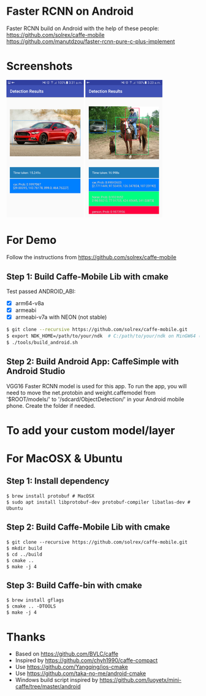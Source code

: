 Faster RCNN on Android
==================

Faster RCNN build on Android with the help of these people:
https://github.com/solrex/caffe-mobile
https://github.com/manutdzou/faster-rcnn-pure-c-plus-implement  

# Screenshots
<img src="https://raw.githubusercontent.com/jazzseow/Faster-RCNN-on-Android/master/screenshot/Faster_RCNN_1.png" width="40%" />   <img src="https://raw.githubusercontent.com/jazzseow/Faster-RCNN-on-Android/master/screenshot/Faster_RCNN_2.png" width="40%" />

# For Demo

Follow the instructions from https://github.com/solrex/caffe-mobile

## Step 1: Build Caffe-Mobile Lib with cmake

Test passed ANDROID_ABI:

 - [x] arm64-v8a
 - [x] armeabi
 - [x] armeabi-v7a with NEON (not stable)

```bash
$ git clone --recursive https://github.com/solrex/caffe-mobile.git
$ export NDK_HOME=/path/to/your/ndk  # C:/path/to/your/ndk on MinGW64 (/c/path/to/your/ndk not work for OpenBLAS)
$ ./tools/build_android.sh
```

## Step 2: Build Android App: CaffeSimple with Android Studio

VGG16 Faster RCNN model is used for this app. To run the app, you will need to move the net.protobin and weight.caffemodel from '$ROOT/models/' to '/sdcard/ObjectDetection/' in your Android mobile phone. Create the folder if needed.


# To add your custom model/layer


# For MacOSX & Ubuntu

## Step 1: Install dependency

```
$ brew install protobuf # MacOSX
$ sudo apt install libprotobuf-dev protobuf-compiler libatlas-dev # Ubuntu
```

## Step 2: Build Caffe-Mobile Lib with cmake

```
$ git clone --recursive https://github.com/solrex/caffe-mobile.git
$ mkdir build
$ cd ../build
$ cmake ..
$ make -j 4
```

## Step 3: Build Caffe-bin with cmake

```
$ brew install gflags
$ cmake .. -DTOOLS
$ make -j 4
```

# Thanks

 - Based on https://github.com/BVLC/caffe
 - Inspired by https://github.com/chyh1990/caffe-compact
 - Use https://github.com/Yangqing/ios-cmake
 - Use https://github.com/taka-no-me/android-cmake
 - Windows build script inspired by https://github.com/luoyetx/mini-caffe/tree/master/android
